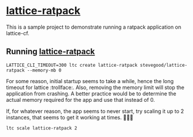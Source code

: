 [lattice-ratpack](https://hub.docker.com/r/stevegood/lattice-ratpack/)
===============

This is a sample project to demonstrate running a ratpack application on lattice-cf.

Running [lattice-ratpack](https://hub.docker.com/r/stevegood/lattice-ratpack/)
-----------------------

    LATTICE_CLI_TIMEOUT=300 ltc create lattice-ratpack stevegood/lattice-ratpack --memory-mb 0

For some reason, initial startup seems to take a while, hence the long timeout for lattice :trollface:.  Also, removing the memory limit will stop the application from crashing. A better practice would be to determine the actual memory required for the app and use that instead of 0.

If, for whatever reason, the app seems to never start, try scaling it up to 2 instances, that seems to get it working at times. :see_no_evil::hear_no_evil::speak_no_evil:

    ltc scale lattice-ratpack 2

